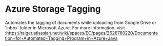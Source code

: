 # Azure Storage Tagging

Automates the tagging of documents while uploading from Google Drive or 'inbox' folder in Microsoft Azure.
For more information, visit :https://taiger.atlassian.net/wiki/spaces/EO/pages/2628780220/Documentation+for+Automated+Tagging+Program+in+Azure+Java

